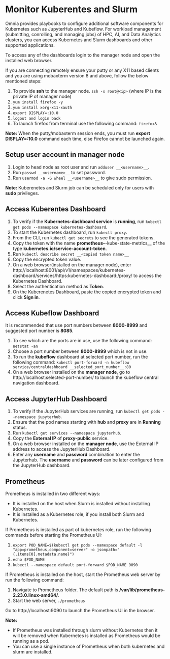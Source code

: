 # Monitor Kuberentes and Slurm
Omnia provides playbooks to configure additional software components for Kubernetes such as JupyterHub and Kubeflow. For workload management (submitting, conrolling, and managing jobs) of HPC, AI, and Data Analytics clusters, you can access Kubernetes and Slurm dashboards and other supported applications. 

To access any of the dashboards login to the manager node and open the installed web browser.

If you are connecting remotely ensure your putty or any X11 based clients and you are using mobaxterm version 8 and above, follow the below mentioned steps:

1. To provide __ssh__ to the manager node.
   `ssh -x root@<ip>` (where IP is the private IP of manager node)
2. `yum install firefox -y`
3. `yum install xorg-x11-xauth`
4. `export DISPLAY=:10.0`
5. `logout and login back`
6. To launch firefox from terminal use the following command: 
   `firefox&`

__Note:__ When the putty/mobaxterm session ends, you must run __export DISPLAY=:10.0__ command each time, else Firefox cannot be launched again.

## Setup user account in manager node
1. Login to head node as root user and run `adduser __<username>__`.
2. Run `passwd __<username>__` to set password.
3. Run `usermod -a -G wheel __<username>__` to give sudo permission.

__Note:__ Kuberenetes and Slurm job can be scheduled only for users with __sudo__ privileges.

## Access Kuberentes Dashboard
1. To verify if the __Kubernetes-dashboard service__ is __running__, run `kubectl get pods --namespace kubernetes-dashboard`.
2. To start the Kubernetes dashboard, run `kubectl proxy`.
3. From the CLI, run `kubectl get secrets` to see the generated tokens.
4. Copy the token with the name __prometheus-__-kube-state-metrics__ of the type __kubernetes.io/service-account-token__.
5. Run `kubectl describe secret __<copied token name>__`
6. Copy the encrypted token value.
7. On a web browser(installed on the manager node), enter http://localhost:8001/api/v1/namespaces/kubernetes-dashboard/services/https:kubernetes-dashboard:/proxy/ to access the Kubernetes Dashboard.
8. Select the authentication method as __Token__.
9. On the Kuberenetes Dashboard, paste the copied encrypted token and click __Sign in__.

## Access Kubeflow Dashboard

It is recommended that use port numbers between __8000-8999__ and suggested port number is __8085__.

1. To see which are the ports are in use, use the following command:
   `netstat -an`
2. Choose a port number between __8000-8999__ which is not in use.
3. To run the __kubeflow__ dashboard at selected port number, run the following command:
   `kubectl port-forward -n kubeflow service/centraldashboard __selected_port_number__:80`
4. On a web browser installed on the __manager node__, go to http://localhost:selected-port-number/ to launch the kubeflow central navigation dashboard.

## Access JupyterHub Dashboard

1. To verify if the JupyterHub services are running, run `kubectl get pods --namespace jupyterhub`.
2. Ensure that the pod names starting with __hub__ and __proxy__ are in __Running__ status.
3. Run `kubectl get services --namespace jupyterhub`.
4. Copy the **External IP** of __proxy-public__ service.
5. On a web browser installed on the __manager node__, use the External IP address to access the JupyterHub Dashboard.
6. Enter any __username__ and __password__ combination to enter the Jupyterhub. The __username__ and __password__ can be later configured from the JupyterHub dashboard.

## Prometheus

Prometheus is installed in two different ways:
  * It is installed on the host when Slurm is installed without installing Kubernetes.
  * It is installed as a Kubernetes role, if you install both Slurm and Kubernetes.

If Prometheus is installed as part of kubernetes role, run the following commands before starting the Prometheus UI:
1. `export POD_NAME=$(kubectl get pods --namespace default -l "app=prometheus,component=server" -o jsonpath="{.items[0].metadata.name}")`
2. `echo $POD_NAME`
3. `kubectl --namespace default port-forward $POD_NAME 9090`

If Prometheus is installed on the host, start the Prometheus web server by run the following command:
1. Navigate to Prometheus folder. The default path is __/var/lib/prometheus-2.23.0.linux-amd64/__.
2. Start the web server, 
  `./prometheus`

Go to http://localhost:9090 to launch the Prometheus UI in the browser.

__Note:__ 
* If Prometheus was installed through slurm without Kubernetes then it will be removed when Kubernetes is installed as Prometheus would be running as a pod. 
* You can use a single instance of Prometheus when both kubernetes and slurm are installed.





 






